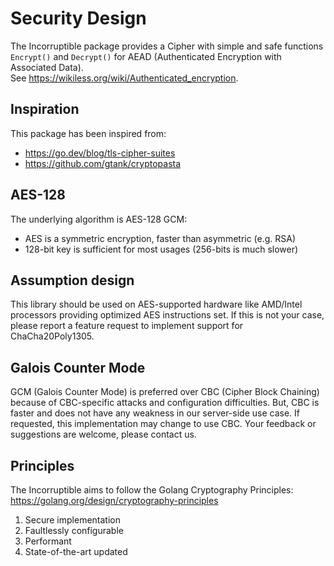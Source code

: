 # Security Design

The Incorruptible package provides a Cipher
with simple and safe functions `Encrypt()` and `Decrypt()` for
AEAD (Authenticated Encryption with Associated Data).  
See <https://wikiless.org/wiki/Authenticated_encryption>.

## Inspiration

This package has been inspired from:

- <https://go.dev/blog/tls-cipher-suites>
- <https://github.com/gtank/cryptopasta>

## AES-128

The underlying algorithm is AES-128 GCM:

- AES is a symmetric encryption, faster than asymmetric (e.g. RSA)
- 128-bit key is sufficient for most usages (256-bits is much slower)

## Assumption design

This library should be used on AES-supported hardware
like AMD/Intel processors providing optimized AES instructions set.
If this is not your case, please report a feature request
to implement support for ChaCha20Poly1305.

## Galois Counter Mode

GCM (Galois Counter Mode) is preferred over CBC (Cipher Block Chaining)
because of CBC-specific attacks and configuration difficulties.
But, CBC is faster and does not have any weakness in our server-side use case.
If requested, this implementation may change to use CBC.
Your feedback or suggestions are welcome, please contact us.

## Principles

The Incorruptible aims to follow the Golang Cryptography Principles:  
<https://golang.org/design/cryptography-principles>

1. Secure implementation
2. Faultlessly configurable
3. Performant
4. State-of-the-art updated

